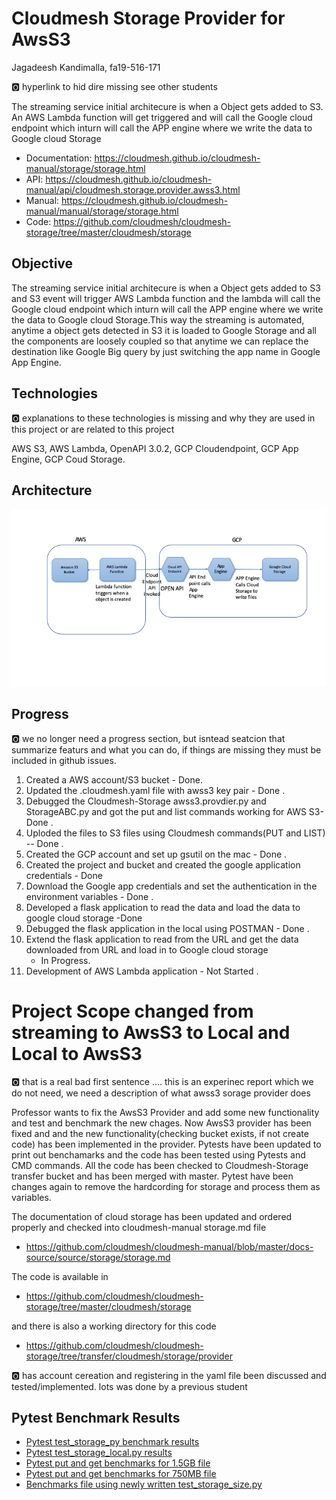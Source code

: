 # Cloudmesh Storage Provider for AwsS3

Jagadeesh Kandimalla, fa19-516-171 

:o2: hyperlink to hid dire missing see other students

The streaming service initial architecure is when a Object gets added to
S3. An AWS Lambda function will get triggered and will call the Google
cloud endpoint which inturn will call the APP engine where we write the
data to Google cloud Storage

* Documentation: <https://cloudmesh.github.io/cloudmesh-manual/storage/storage.html>
* API: <https://cloudmesh.github.io/cloudmesh-manual/api/cloudmesh.storage.provider.awss3.html>
* Manual: <https://cloudmesh.github.io/cloudmesh-manual/manual/storage/storage.html>
* Code: <https://github.com/cloudmesh/cloudmesh-storage/tree/master/cloudmesh/storage>

## Objective

The streaming service initial architecure is when a Object gets added to
S3 and S3 event will trigger AWS Lambda function and the lambda will
call the Google cloud endpoint which inturn will call the APP engine
where we write the data to Google cloud Storage.This way the streaming
is automated, anytime a object gets detected in S3 it is loaded to
Google Storage and all the components are loosely coupled so that
anytime we can replace the destination like Google Big query by just
switching the app name in Google App Engine.

## Technologies

:o2: explanations to these technologies is missing and why they are 
used in this project or are related to this project

AWS S3,
AWS Lambda,
OpenAPI 3.0.2,
GCP Cloudendpoint,
GCP App Engine,
GCP Coud Storage.

## Architecture

![architecture](images/architecuture-171.png)

## Progress

:o2: we no longer need a progress section, but isntead seatcion 
that summarize featurs and what you can do, if things are missing
they must be included in github issues.

1. Created a AWS account/S3 bucket - Done.
1. Updated the .cloudmesh.yaml file with awss3 key pair - Done .
1. Debugged the Cloudmesh-Storage awss3.provdier.py and StorageABC.py 
   and got the put and list commands working for AWS S3- Done .
1. Uploded the files to S3 files using Cloudmesh commands(PUT and LIST) 
   -- Done . 
1. Created the GCP account and set up gsutil on the mac - Done .
1. Created the project and bucket and created the google application 
   credentials - Done 
1. Download the Google app credentials and set the authentication in 
   the environment variables - Done . 
1. Developed a flask application to read the data and load the data to 
   google cloud storage -Done 
1. Debugged the flask application in the local using POSTMAN - Done . 
1. Extend the flask application to read from the URL and get 
   the data downloaded from URL and load in to Google cloud storage 
   - In Progress.
1. Development of AWS Lambda application - Not Started . 

# Project Scope changed from streaming to AwsS3 to Local and Local to AwsS3

:o2: that is a real bad first sentence .... this is an experinec report which 
we do not need, we need a description of what awss3 sorage provider does


Professor wants to fix the AwsS3 Provider and add some new functionality
and test and benchmark the new chages. Now AwsS3 provider has been fixed
and and the new functionality(checking bucket exists, if not create
code) has been implemented in the provider. Pytests have been updated to
print out benchamarks and the code has been tested using Pytests and CMD
commands. All the code has been checked to Cloudmesh-Storage transfer
bucket and has been merged with master. Pytest have been changes again
to remove the hardcording for storage and process them as variables.

The documentation of cloud storage has been updated and ordered properly
and checked into cloudmesh-manual storage.md file

* <https://github.com/cloudmesh/cloudmesh-manual/blob/master/docs-source/source/storage/storage.md>

The code is available in 

* <https://github.com/cloudmesh/cloudmesh-storage/tree/master/cloudmesh/storage>

and there is also a working directory for this code

* <https://github.com/cloudmesh/cloudmesh-storage/tree/transfer/cloudmesh/storage/provider>

:o2: has account cereation and registering in the yaml file been discussed and tested/implemented. lots was done by a previous student

## Pytest Benchmark Results

* [Pytest test_storage_py benchmark results](../project/awss3storagebenchmarks.txt)
* [Pytest test_storage_local.py results](../project/localtest9.txt)
* [Pytest put and get benchmarks for 1.5GB file](../project/cloud-awss3-fa19-171.txt)
* [Pytest put and get benchmarks for 750MB file](../project/cloud-awss3-fa19-171-750MB.txt)
* [Benchmarks file using newly written test_storage_size.py](../project/storage-aws-fa19-516-171.txt)






